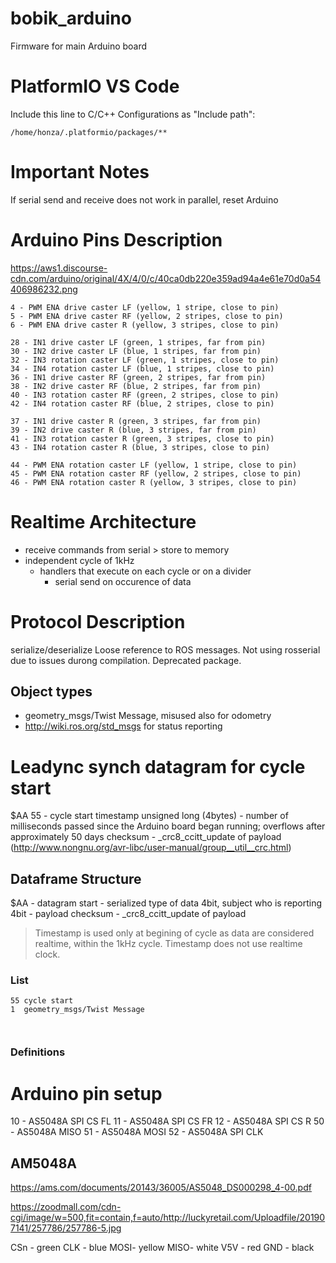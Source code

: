 # bobik_arduino
Firmware for main Arduino board
# PlatformIO VS Code
Include this line to C/C++ Configurations as "Include path":
```
/home/honza/.platformio/packages/**
```

# Important Notes

If serial send and receive does not work in parallel, reset Arduino

# Arduino Pins Description

https://aws1.discourse-cdn.com/arduino/original/4X/4/0/c/40ca0db220e359ad94a4e61e70d0a54406986232.png

```
4 - PWM ENA drive caster LF (yellow, 1 stripe, close to pin)
5 - PWM ENA drive caster RF (yellow, 2 stripes, close to pin)
6 - PWM ENA drive caster R (yellow, 3 stripes, close to pin)

28 - IN1 drive caster LF (green, 1 stripes, far from pin)
30 - IN2 drive caster LF (blue, 1 stripes, far from pin)
32 - IN3 rotation caster LF (green, 1 stripes, close to pin)
34 - IN4 rotation caster LF (blue, 1 stripes, close to pin)
36 - IN1 drive caster RF (green, 2 stripes, far from pin)
38 - IN2 drive caster RF (blue, 2 stripes, far from pin)
40 - IN3 rotation caster RF (green, 2 stripes, close to pin)
42 - IN4 rotation caster RF (blue, 2 stripes, close to pin)

37 - IN1 drive caster R (green, 3 stripes, far from pin)
39 - IN2 drive caster R (blue, 3 stripes, far from pin)
41 - IN3 rotation caster R (green, 3 stripes, close to pin)
43 - IN4 rotation caster R (blue, 3 stripes, close to pin)

44 - PWM ENA rotation caster LF (yellow, 1 stripe, close to pin)
45 - PWM ENA rotation caster RF (yellow, 2 stripes, close to pin)
46 - PWM ENA rotation caster R (yellow, 3 stripes, close to pin)

```

# Realtime Architecture

- receive commands from serial > store to memory
- independent cycle of 1kHz
  - handlers that execute on each cycle or on a divider
    - serial send on occurence of data


# Protocol Description

serialize/deserialize
Loose reference to ROS messages. Not using rosserial due to issues durong compilation. Deprecated package.

## Object types
- geometry_msgs/Twist Message, misused also for odometry
- http://wiki.ros.org/std_msgs for status reporting

# Leadync synch datagram for cycle start
$AA 55 - cycle start
timestamp unsigned long (4bytes) - number of milliseconds passed since the Arduino board began running; overflows after approximately 50 days
checksum - _crc8_ccitt_update of payload (http://www.nongnu.org/avr-libc/user-manual/group__util__crc.html)

## Dataframe Structure
$AA - datagram start
<type><subject>   - serialized type of data 4bit, subject who is reporting 4bit
<serialized data> - payload
checksum - _crc8_ccitt_update of payload

> Timestamp is used only at begining of cycle as data are considered realtime, within the 1kHz cycle. Timestamp does not use realtime clock.

### <type><subject> List
```
55 cycle start
1  geometry_msgs/Twist Message
 


```

### <type> Definitions


# Arduino pin setup

10 - AS5048A SPI CS FL
11 - AS5048A SPI CS FR
12 - AS5048A SPI CS R
50 - AS5048A MISO
51 - AS5048A MOSI
52 - AS5048A SPI CLK

## AM5048A
https://ams.com/documents/20143/36005/AS5048_DS000298_4-00.pdf

https://zoodmall.com/cdn-cgi/image/w=500,fit=contain,f=auto/http://luckyretail.com/Uploadfile/201907141/257786/257786-5.jpg

CSn - green
CLK - blue
MOSI- yellow
MISO- white
V5V - red
GND - black
